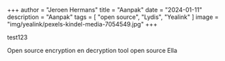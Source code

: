 +++
author = "Jeroen Hermans"
title = "Aanpak"
date = "2024-01-11"
description = "Aanpak"
tags = [
    "open source", "Lydis", "Yealink"
]
image = "img/yealink/pexels-kindel-media-7054549.jpg"
+++

test123
<!--more-->
Open source encryption en decryption tool
open source Ella
